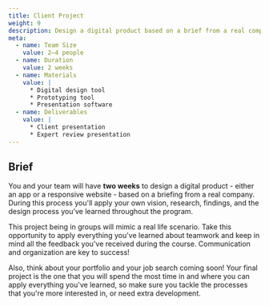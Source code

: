 ```yaml
---
title: Client Project
weight: 9
description: Design a digital product based on a brief from a real company.
meta:
  - name: Team Size
    value: 2–4 people
  - name: Duration
    value: 2 weeks
  - name: Materials
    value: |
      * Digital design tool
      * Prototyping tool
      * Presentation software
  - name: Deliverables
    value: |
      * Client presentation
      * Expert review presentation
---
```


## Brief

You and your team will have **two weeks** to design a digital product - either an app or a responsive website - based on a briefing from a real company. During this process you'll apply your own vision, research, findings, and the design process you’ve learned throughout the program.

This project being in groups will mimic a real life scenario. Take this opportunity to apply everything you've learned about teamwork and keep in mind all the feedback you've received during the course. Communication and organization are key to success!

Also, think about your portfolio and your job search coming soon! Your final project is the one that you will spend the most time in and where you can apply everything you've learned, so make sure you tackle the processes that you're more interested in, or need extra development.
